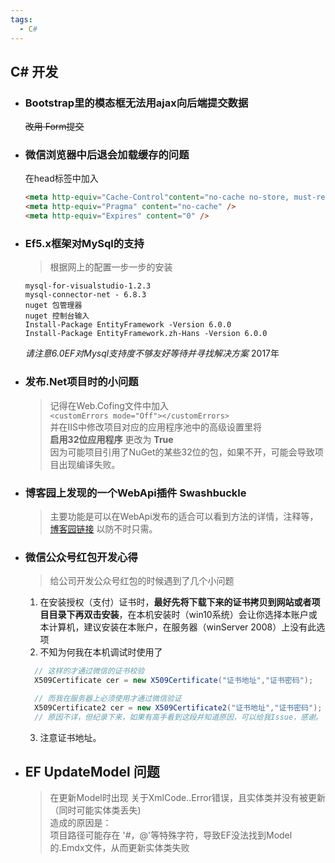 ```yaml
---
tags: 
  - C#
---
```

## C# 开发
* ### Bootstrap里的模态框无法用ajax向后端提交数据 
   ~~改用 Form提交~~
* ### 微信浏览器中后退会加载缓存的问题  
  在head标签中加入
  ```html 
  <meta http-equiv="Cache-Control"content="no-cache no-store, must-revalidate" />
  <meta http-equiv="Pragma" content="no-cache" />
  <meta http-equiv="Expires" content="0" />
  ```
* ### Ef5.x框架对MySql的支持  
  > 根据网上的配置一步一步的安装 
  ```shell
  mysql-for-visualstudio-1.2.3  
  mysql-connector-net - 6.8.3  
  nuget 包管理器  
  nuget 控制台输入  
  Install-Package EntityFramework -Version 6.0.0  
  Install-Package EntityFramework.zh-Hans -Version 6.0.0
  ``` 
  _请注意6.0EF对Mysql支持度不够友好等待并寻找解决方案_ 2017年
* ### 发布.Net项目时的小问题  
  > 记得在Web.Cofing文件中加入      
      `<customErrors mode="Off"></customErrors>`  
    并在IIS中修改项目对应的应用程序池中的高级设置里将  
    **启用32位应用程序**  更改为 **True**  
    因为可能项目引用了NuGet的某些32位的包，如果不开，可能会导致项目出现编译失败。  
* ### 博客园上发现的一个WebApi插件 Swashbuckle 
  >  主要功能是可以在WebApi发布的适合可以看到方法的详情，注释等，
  [博客园链接](http://www.cnblogs.com/daxnet/p/6181366.html)
  以防不时只需。  
* ### 微信公众号红包开发心得  
    > 给公司开发公众号红包的时候遇到了几个小问题
    1. 在安装授权（支付）证书时，**最好先将下载下来的证书拷贝到网站或者项目目录下再双击安装**，在本机安装时（win10系统）会让你选择本账户或本计算机，建议安装在本账户，在服务器（winServer 2008）上没有此选项  
    2. 不知为何我在本机调试时使用了 
    ``` C#  
      // 这样的才通过微信的证书校验
      X509Certificate cer = new X509Certificate("证书地址","证书密码");
    ```  
    ``` C#
      // 而我在服务器上必须使用才通过微信验证
      X509Certificate2 cer = new X509Certificate2("证书地址","证书密码");
      // 原因不详，但纪录下来，如果有高手看到这段并知道原因，可以给我Issue，感谢。
    ``` 
    3. 注意证书地址。
* ## EF UpdateModel 问题  
  > 在更新Model时出现  关于XmlCode..Error错误，且实体类并没有被更新（同时可能实体类丢失)     
     造成的原因是：  
     项目路径可能存在 '#，@'等特殊字符，导致EF没法找到Model的.Emdx文件，从而更新实体类失败  
